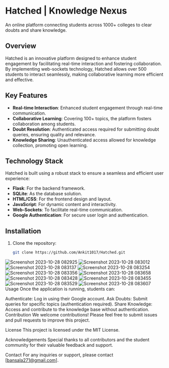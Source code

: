 # Hatched | Knowledge Nexus

An online platform connecting students across 1000+ colleges to clear doubts and share knowledge.

## Overview

Hatched is an innovative platform designed to enhance student engagement by facilitating real-time interaction and fostering collaboration. By implementing web-sockets technology, Hatched allows over 500 students to interact seamlessly, making collaborative learning more efficient and effective.

## Key Features

- **Real-time Interaction**: Enhanced student engagement through real-time communication.
- **Collaborative Learning**: Covering 100+ topics, the platform fosters collaboration among students.
- **Doubt Resolution**: Authenticated access required for submitting doubt queries, ensuring quality and relevance.
- **Knowledge Sharing**: Unauthenticated access allowed for knowledge collection, promoting open learning.

## Technology Stack

Hatched is built using a robust stack to ensure a seamless and efficient user experience:

- **Flask**: For the backend framework.
- **SQLite**: As the database solution.
- **HTML/CSS**: For the frontend design and layout.
- **JavaScript**: For dynamic content and interactivity.
- **Web-Sockets**: To facilitate real-time communication.
- **Google Authentication**: For secure user login and authentication.

## Installation

1. Clone the repository:
   ```sh
   git clone https://github.com/Ankit1017/Hatched.git

![Screenshot 2023-10-28 082925](https://github.com/Ankit1017/Hatched/assets/98407157/1c3462ef-df24-476e-b77e-84e846d0287e)
![Screenshot 2023-10-28 083012](https://github.com/Ankit1017/Hatched/assets/98407157/6ce29846-1ef4-440c-a56f-c41ec0f2c847)
![Screenshot 2023-10-28 083137](https://github.com/Ankit1017/Hatched/assets/98407157/c77e38d0-9179-4ff6-ad44-eb43a58fb8c2)
![Screenshot 2023-10-28 083254](https://github.com/Ankit1017/Hatched/assets/98407157/126eb991-1bf5-48f0-bb3b-fdd2dc82e724)
![Screenshot 2023-10-28 083356](https://github.com/Ankit1017/Hatched/assets/98407157/08b8c951-b278-4e36-ac40-dc6a1e1ff48d)
![Screenshot 2023-10-28 083658](https://github.com/Ankit1017/Hatched/assets/98407157/9d37b855-6c1d-4785-846c-e9f155e1d9d0)
![Screenshot 2023-10-28 083428](https://github.com/Ankit1017/Hatched/assets/98407157/b0ef475e-b3e6-4880-a33e-8a9f25175cbe)
![Screenshot 2023-10-28 083455](https://github.com/Ankit1017/Hatched/assets/98407157/a0b9be72-548f-4b7c-93ad-99b3dcd81de1)
![Screenshot 2023-10-28 083529](https://github.com/Ankit1017/Hatched/assets/98407157/39df2af6-787d-4908-ae88-ab788f056eed)
![Screenshot 2023-10-28 083607](https://github.com/Ankit1017/Hatched/assets/98407157/5594aeca-6fbe-4019-9926-eb06fdf8c79f)
Usage
Once the application is running, students can:

Authenticate: Log in using their Google account.
Ask Doubts: Submit queries for specific topics (authentication required).
Share Knowledge: Access and contribute to the knowledge base without authentication.
Contribution
We welcome contributions! Please feel free to submit issues and pull requests to improve this project.

License
This project is licensed under the MIT License.

Acknowledgements
Special thanks to all contributors and the student community for their valuable feedback and support.

Contact
For any inquiries or support, please contact [bansala271@gmail.com].
